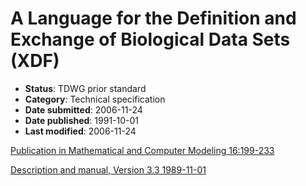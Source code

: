 # A Language for the Definition and Exchange of Biological Data Sets (XDF)

* **Status**: TDWG prior standard
* **Category**: Technical specification
* **Date submitted**: 2006-11-24
* **Date published**: 1991-10-01
* **Last modified**: 2006-11-24

[Publication in Mathematical and Computer Modeling 16:199-233](https://doi.org/10.1016/0895-7177(92)90163-F)

[Description and manual, Version 3.3 1989-11-01](xdf_description_and_manual_v3.3_1989.pdf)
